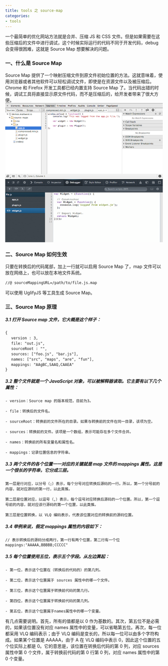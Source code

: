 ```yaml
---
title: tools 之 source-map
categories:
- tools
---
```

一个最简单的优化网站方法就是合并、压缩 JS 和 CSS 文件。但是如果需要在这些压缩后的文件中进行调试，这个时候实际运行的代码不同于开发代码，debug 会变得很困难，这就是 Source Map 想要解决的问题。
<!--more-->
### 一、什么是 Source Map
Source Map 提供了一个映射压缩文件到原文件初始位置的方法。这就意味着，使用浏览器或者其他软件可以轻松调试文件，即使是在资源文件以及被压缩后。Chrome 和 Firefox 开发工具都已经内置支持 Source Map 了。当代码出错的时候，调试工具将直接显示原文件代码，而不是压缩后的，给开发者带来了很大方便。
<img src="/assets/tools/chrome-tools.png">
<img src="/assets/tools/firefox-tools.png">
### 二、Source Map 如何生效
只要在转换后的代码尾部，加上一行就可以启用 Source Map 了，map 文件可以放在网络上，也可以放在本地文件系统。
```
//@ sourceMappingURL=/path/to/file.js.map
```
可以使用 UglifyJS 等工具生成 Source Map。
### 三、Source Map 原理
##### 3.1 打开 Source map 文件，它大概是这个样子：
```
{
　 version : 3,
 　file: "out.js",
 　sourceRoot : "",
 　sources: ["foo.js", "bar.js"],
 　names: ["src", "maps", "are", "fun"],
 　mappings: "AAgBC,SAAQ,CAAEA"
}
```
##### 3.2 整个文件就是一个 JavaScript 对象，可以被解释器读取。它主要有以下几个属性：
```
- version：Source map 的版本规范，目前为3。
  
- file：转换后的文件名。
  
- sourceRoot：转换前的文件所在的目录。如果与转换前的文件在同一目录，该项为空。
  
- sources：转换前的文件。该项是一个数组，表示可能存在多个文件合并。
  
- names：转换前的所有变量名和属性名。
  
- mappings：记录位置信息的字符串。
```
##### 3.3 两个文件的各个位置一一对应的关键就是 map 文件的 mappings 属性。这是一个很长的字符串，它分成三层。
```
第一层是行对应，以分号（;）表示，每个分号对应转换后源码的一行。所以，第一个分号前的内容，就对应源码的第一行，以此类推。
  
第二层是位置对应，以逗号（,）表示，每个逗号对应转换后源码的一个位置。所以，第一个逗号前的内容，就对应该行源码的第一个位置，以此类推。
  
第三层是位置转换，以 VLQ 编码表示，代表该位置对应的转换前的源码位置。
```
##### 3.4 举例来说，假定 mappings 属性的内容如下：
```
// 表示转换后的源码分成两行，第一行有两个位置，第二行有一个位
mappings:"AAAAA,BBBBB;CCCCC"
```
##### 3.5 每个位置使用五位，表示五个字段。从左边算起：
```
- 第一位，表示这个位置在（转换后的代码的）的第几列。
  
- 第二位，表示这个位置属于 sources 属性中的哪一个文件。
  
- 第三位，表示这个位置属于转换前代码的第几行。
  
- 第四位，表示这个位置属于转换前代码的第几列。
  
- 第五位，表示这个位置属于names属性中的哪一个变量。
```
有几点需要说明。首先，所有的值都是以 0 作为基数的。其次，第五位不是必需的，如果该位置没有对应 names 属性中的变量，可以省略第五位。再次，每一位都采用 VLQ 编码表示；由于 VLQ 编码是变长的，所以每一位可以由多个字符构成。如果某个位置是 AAAAA，由于 A 在 VLQ 编码中表示 0，因此这个位置的五个位实际上都是 0。它的意思是，该位置在转换后代码的第 0 列，对应 sources 属性中第 0 个文件，属于转换前代码的第 0 行第 0 列，对应 names 属性中的第 0 个变量。